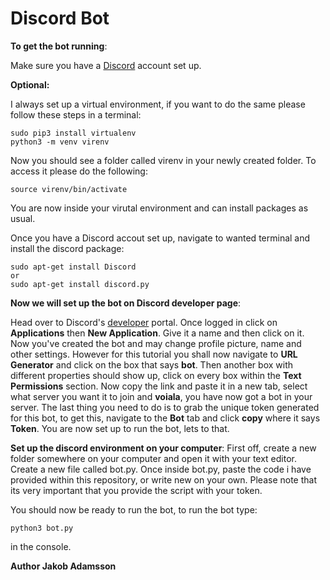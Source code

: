# Discord Bot
__To get the bot running__: 

Make sure you have a [Discord](https://discord.com/) account set up.

__Optional:__

I always set up a virtual environment, if you want to do the same please follow these steps in a terminal:
```
sudo pip3 install virtualenv
python3 -m venv virenv
```
Now you should see a folder called virenv in your newly created folder. To access it please do the following:
```
source virenv/bin/activate
```
You are now inside your virutal environment and can install packages as usual.

Once you have a Discord accout set up, navigate to wanted terminal and install the discord package:
```
sudo apt-get install Discord
or 
sudo apt-get install discord.py
```
__Now we will set up the bot on Discord developer page__:

Head over to Discord's [developer](https://discord.com/developers/applications) portal. Once logged in click on __Applications__ then __New Application__. Give it a name and then click on it. Now you've created the bot and may change profile picture, name and other settings. However for this tutorial you shall now navigate to __URL Generator__ and click on the box that says __bot__. Then another box with different properties should show up, click on every box within the __Text Permissions__ section. Now copy the link and paste it in a new tab, select what server you want it to join and **voiala**, you have now got a bot in your server. The last thing you need to do is to grab the unique token generated for this bot, to get this, navigate to the **Bot** tab and click **copy** where it says **Token**. You are now set up to run the bot, lets to that.


__Set up the discord environment on your computer__:
First off, create a new folder somewhere on your computer and open it with your text editor. Create a new file called bot.py. Once inside bot.py, paste the code i have provided within this repository, or write new on your own. Please note that its very important that you provide the script with your token.

You should now be ready to run the bot, to run the bot type:
```
python3 bot.py
```
in the console.

__Author Jakob Adamsson__